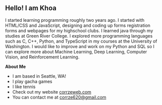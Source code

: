 Hello! I am Khoa
-------------

I started learning programming roughly two years ago. I started with HTML/CSS and JavaScript, designing and coding up forms registration forms and webpages for my highschool clubs. I learned java through my studies at Green River College. I explored more programming languages such as C, C++, Python, and TypeScript in my courses at the University of Washington. I would like to improve and work on my Python and SQL so I can explore more about Machine Learning, Deep Learning, Computer Vision, and Reinforcement Learning.

**About Me**
*  I am based in Seattle, WA!
*  I play gacha games
*  I like tennis
*  Check out my website [corrzeweb.com](https://corrzeweb.com/)
*  You can contact me at [corrze620@gmail.com](mailto:corrze620@gmail.com)
